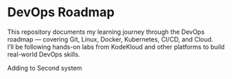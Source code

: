 # DevOps Roadmap
This repository documents my learning journey through the DevOps roadmap — covering Git, Linux, Docker, Kubernetes, CI/CD, and Cloud.  
I’ll be following hands-on labs from KodeKloud and other platforms to build real-world DevOps skills.

Adding to Second system
